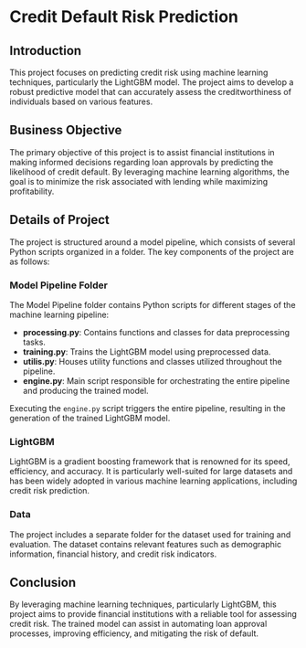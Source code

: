 # Credit Default Risk Prediction 

## Introduction
This project focuses on predicting credit risk using machine learning techniques, particularly the LightGBM model. The project aims to develop a robust predictive model that can accurately assess the creditworthiness of individuals based on various features.

## Business Objective
The primary objective of this project is to assist financial institutions in making informed decisions regarding loan approvals by predicting the likelihood of credit default. By leveraging machine learning algorithms, the goal is to minimize the risk associated with lending while maximizing profitability.

## Details of Project
The project is structured around a model pipeline, which consists of several Python scripts organized in a folder. The key components of the project are as follows:

### Model Pipeline Folder
The Model Pipeline folder contains Python scripts for different stages of the machine learning pipeline:

- **processing.py**: Contains functions and classes for data preprocessing tasks.
- **training.py**: Trains the LightGBM model using preprocessed data.
- **utilis.py**: Houses utility functions and classes utilized throughout the pipeline.
- **engine.py**: Main script responsible for orchestrating the entire pipeline and producing the trained model.

Executing the `engine.py` script triggers the entire pipeline, resulting in the generation of the trained LightGBM model.

### LightGBM
LightGBM is a gradient boosting framework that is renowned for its speed, efficiency, and accuracy. It is particularly well-suited for large datasets and has been widely adopted in various machine learning applications, including credit risk prediction.

### Data
The project includes a separate folder for the dataset used for training and evaluation. The dataset contains relevant features such as demographic information, financial history, and credit risk indicators.

## Conclusion
By leveraging machine learning techniques, particularly LightGBM, this project aims to provide financial institutions with a reliable tool for assessing credit risk. The trained model can assist in automating loan approval processes, improving efficiency, and mitigating the risk of default.
